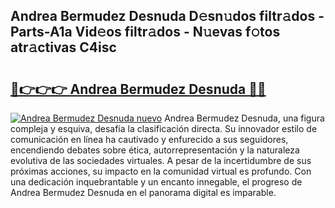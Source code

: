 ## Andrea Bermudez Desnuda D𝚎sn𝚞dos filtr𝚊dos - Parts-A1a Vid𝚎os filtr𝚊dos - N𝚞evas f𝚘tos atr𝚊ctivas C4isc

# <h2><a href="http://mbazhp.tromn.icu/?c=Andrea+Bermudez+Desnuda">🔗👉👉👉 Andrea Bermudez Desnuda 🔗🔗</a></h2>

[![Andrea Bermudez Desnuda nuevo](https://i.imgur.com/pEAQMta.gif)](http://mbazhp.tromn.icu/?c=Andrea+Bermudez+Desnuda)
Andrea Bermudez Desnuda, una figura compleja y esquiva, desafía la clasificación directa. Su innovador estilo de comunicación en línea ha cautivado y enfurecido a sus seguidores, encendiendo debates sobre ética, autorrepresentación y la naturaleza evolutiva de las sociedades virtuales. A pesar de la incertidumbre de sus próximas acciones, su impacto en la comunidad virtual es profundo. Con una dedicación inquebrantable y un encanto innegable, el progreso de Andrea Bermudez Desnuda en el panorama digital es imparable.
